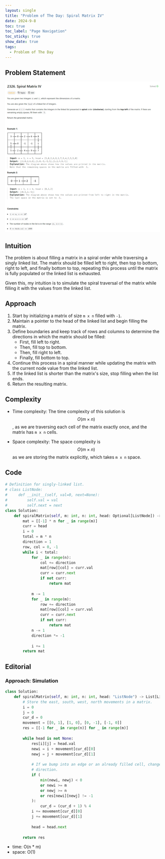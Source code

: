 ```yaml
---
layout: single
title: "Problem of The Day: Spiral Matrix IV"
date: 2024-9-8
toc: true
toc_label: "Page Navigation"
toc_sticky: true
show_date: true
tags:
  - Problem of The Day
---
```


## Problem Statement

![problem](/assets/images/2024-09-08_18-22-27-problem-2326.png)

## Intuition

The problem is about filling a matrix in a spiral order while traversing a singly linked list. The matrix should be filled left to right, then top to bottom, right to left, and finally bottom to top, repeating this process until the matrix is fully populated or the linked list is exhausted.

Given this, my intuition is to simulate the spiral traversal of the matrix while filling it with the values from the linked list.

## Approach

1. Start by initializing a matrix of size `m x n` filled with `-1`.
2. Maintain a pointer to the head of the linked list and begin filling the matrix.
3. Define boundaries and keep track of rows and columns to determine the directions in which the matrix should be filled:
   - First, fill left to right.
   - Then, fill top to bottom.
   - Then, fill right to left.
   - Finally, fill bottom to top.
4. Continue this process in a spiral manner while updating the matrix with the current node value from the linked list.
5. If the linked list is shorter than the matrix's size, stop filling when the list ends.
6. Return the resulting matrix.

## Complexity

- Time complexity:
  The time complexity of this solution is $$O(m \times n)$$, as we are traversing each cell of the matrix exactly once, and the matrix has `m x n` cells.

- Space complexity:
  The space complexity is $$O(m \times n)$$ as we are storing the matrix explicitly, which takes `m x n` space.

## Code

```python
# Definition for singly-linked list.
# class ListNode:
#     def __init__(self, val=0, next=None):
#         self.val = val
#         self.next = next
class Solution:
    def spiralMatrix(self, m: int, n: int, head: Optional[ListNode]) -> List[List[int]]:
        mat = [[-1] * n for _ in range(m)]
        curr = head
        i = 0
        total = m * n
        direction = 1
        row, col = 0, -1
        while i < total:
            for _ in range(n):
                col += direction
                mat[row][col] = curr.val
                curr = curr.next
                if not curr:
                    return mat

            m -= 1
            for _ in range(m):
                row += direction
                mat[row][col] = curr.val
                curr = curr.next
                if not curr:
                    return mat
            n -= 1
            direction *= -1

            i += 1
        return mat
```

## Editorial

### Approach: Simulation

```python
class Solution:
    def spiralMatrix(self, m: int, n: int, head: "ListNode") -> List[List[int]]:
        # Store the east, south, west, north movements in a matrix.
        i = 0
        j = 0
        cur_d = 0
        movement = [[0, 1], [1, 0], [0, -1], [-1, 0]]
        res = [[-1 for _ in range(n)] for _ in range(m)]

        while head is not None:
            res[i][j] = head.val
            newi = i + movement[cur_d][0]
            newj = j + movement[cur_d][1]

            # If we bump into an edge or an already filled cell, change the
            # direction.
            if (
                min(newi, newj) < 0
                or newi >= m
                or newj >= n
                or res[newi][newj] != -1
            ):
                cur_d = (cur_d + 1) % 4
            i += movement[cur_d][0]
            j += movement[cur_d][1]

            head = head.next

        return res
```

- time: O(n \* m)
- space: O(1)
